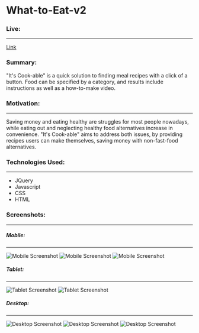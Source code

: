 # What-to-Eat-v2

### Live:
___
[Link](https://cpark99.github.io/what-to-eat-v2/)


### Summary:
"It's Cook-able" is a quick solution to finding meal recipes with a click of a button. Food can be specified by a category, and results include instructions as well as a how-to-make video.


### Motivation:
___
Saving money and eating healthy are struggles for most people nowadays, while eating out and neglecting healthy food alternatives increase in convenience. "It's Cook-able" aims to address both issues, by providing recipes users can make themselves, saving money with non-fast-food alternatives.

### Technologies Used:
___
* JQuery
* Javascript
* CSS
* HTML

### Screenshots:
___
##### Mobile:
___
![Mobile Screenshot](https://raw.githubusercontent.com/cpark99/what-to-eat-v2/master/img/eat-mobile-home.png)
![Mobile Screenshot](https://raw.githubusercontent.com/cpark99/what-to-eat-v2/master/img/eat-mobile-results.png)
![Mobile Screenshot](https://raw.githubusercontent.com/cpark99/what-to-eat-v2/master/img/eat-mobile-details.png)

##### Tablet:
___
![Tablet Screenshot](https://raw.githubusercontent.com/cpark99/what-to-eat-v2/master/img/eat-tablet-results.png)
![Tablet Screenshot](https://raw.githubusercontent.com/cpark99/what-to-eat-v2/master/img/eat-tablet-details-2.png)

##### Desktop:
___
![Desktop Screenshot](https://raw.githubusercontent.com/cpark99/what-to-eat-v2/master/img/eat-desktop-home.png)
![Desktop Screenshot](https://raw.githubusercontent.com/cpark99/what-to-eat-v2/master/img/eat-desktop-results.png)
![Desktop Screenshot](https://raw.githubusercontent.com/cpark99/what-to-eat-v2/master/img/eat-desktop-details.png)


